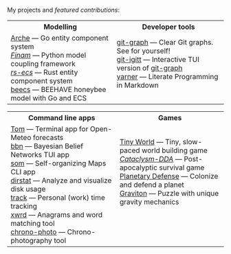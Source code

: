 My projects and *featured contributions*:

<table>
  <tr>
    <th width="500px">Modelling</th>
    <th width="500px">Developer tools</th>
  </tr>
  <tr>
    <td>
          <a href="https://github.com/mlange-42/arche">Arche</a> &mdash; 
          Go entity component system<br/>
          <a href="https://github.com/finam-ufz/finam"><i>Finam</i></a> &mdash; 
          Python model coupling framework<br/>
          <a href="https://github.com/adamreichold/rs-ecs"><i>rs-ecs</i></a> &mdash; 
          Rust entity component system<br/>
          <a href="https://github.com/mlange-42/beecs">beecs</a> &mdash; 
          BEEHAVE honeybee model with Go and ECS<br/>
    </td>
    <td>
          <a href="https://github.com/mlange-42/git-graph">git-graph</a> &mdash; 
          Clear Git graphs. See for yourself!<br/>
          <a href="https://github.com/mlange-42/git-igitt">git-igitt</a> &mdash; 
          Interactive TUI version of <a href="https://github.com/mlange-42/git-graph">git-graph</a><br/>
          <a href="https://github.com/mlange-42/yarner">yarner</a> &mdash; 
          Literate Programming in Markdown<br/>
          <br/>
    </td>
  </tr>
</table>

<table>
  <tr>
    <th width="500px">Command line apps</th>
    <th width="500px">Games</th>
  </tr>
  <tr>
    <td>
          <a href="https://github.com/mlange-42/tom">Tom</a> &mdash; 
          Terminal app for Open-Meteo forecasts<br/>
          <a href="https://github.com/mlange-42/bbn">bbn</a> &mdash; 
          Bayesian Belief Networks TUI app<br/>
          <a href="https://github.com/mlange-42/som">som</a> &mdash; 
          Self-organizing Maps CLI app<br/>
          <a href="https://github.com/mlange-42/dirstat">dirstat</a> &mdash; 
          Analyze and visualize disk usage<br/>
          <a href="https://github.com/mlange-42/track">track</a> &mdash; 
          Personal (work) time tracking<br/>
          <a href="https://github.com/mlange-42/xwrd">xwrd</a> &mdash; 
          Anagrams and word matching tool<br/>
          <a href="https://github.com/mlange-42/chrono-photo">chrono-photo</a> &mdash; 
          Chrono-photography tool<br/>
    </td>
    <td>
          <a href="https://github.com/mlange-42/tiny-world">Tiny World</a> &mdash; 
          Tiny, slow-paced world building game<br/>
          <a href="https://github.com/CleverRaven/Cataclysm-DDA"><i>Cataclysm-DDA</i></a> &mdash; 
          Post-apocalyptic survival game<br/>
          <a href="https://github.com/mlange-42/planetary-defense">Planetary Defense</a> &mdash; 
          Colonize and defend a planet<br/>
          <a href="https://github.com/mlange-42/Graviton">Graviton</a> &mdash; 
          Puzzle with unique gravity mechanics<br/>
          <br/>
          <br/>
          <br/>
    </td>
  </tr>
</table>
